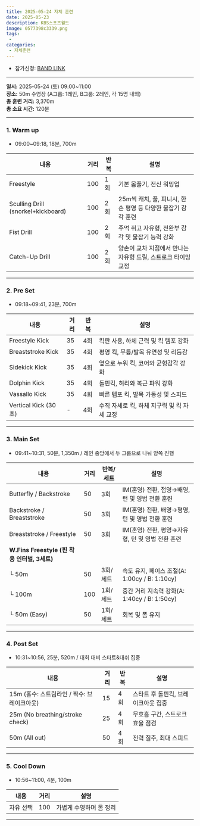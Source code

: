 ```yaml
---
title: 2025-05-24 자체 훈련
date: 2025-05-23
description: KBS스포츠월드
image: 0577398c3339.png
tags:
 - 
categories:
 - 자체훈련
---
```



- 참가신청: [BAND LINK](https://band.us/band/93484357/schedule/4%2F93484357%2F693063087%2F19700101)



---

**일시:** 2025-05-24 (토) 09:00~11:00  
**장소:** 50m 수영장 (A그룹: 1레인, B그룹: 2레인, 각 15명 내외)  
**총 훈련 거리:** 3,370m  
**총 소요 시간:** 120분

---

### **1. Warm up**

* 09:00~09:18, 18분, 700m

| 내용                             | 거리 | 반복 | 설명                                                                 |
|--------------------------------------|------|------|----------------------------------------------------------------------|
| Freestyle                            | 100  | 1회  | 기본 몸풀기, 전신 워밍업                                             |
| Sculling Drill (snorkel+kickboard)   | 100  | 2회  | 25m씩 캐치, 풀, 피니시, 한손 평영 등 다양한 물잡기 감각 훈련         |
| Fist Drill                           | 100  | 2회  | 주먹 쥐고 자유형, 전완부 감각 및 물잡기 능력 강화                     |
| Catch-Up Drill                       | 100  | 2회  | 양손이 교차 지점에서 만나는 자유형 드릴, 스트로크 타이밍 교정         |

---

### **2. Pre Set**
* 09:18~09:41, 23분, 700m

| 내용           | 거리 | 반복 | 설명                                   |
|--------------------|------|------|----------------------------------------|
| Freestyle Kick     | 35   | 4회  | 킥판 사용, 하체 근력 및 킥 템포 강화   |
| Breaststroke Kick  | 35   | 4회  | 평영 킥, 무릎/발목 유연성 및 리듬감    |
| Sidekick Kick      | 35   | 4회  | 옆으로 누워 킥, 코어와 균형감각 강화   |
| Dolphin Kick       | 35   | 4회  | 돌핀킥, 허리와 복근 파워 강화          |
| Vassallo Kick      | 35   | 4회  | 빠른 템포 킥, 발목 가동성 및 스피드    |
| Vertical Kick (30초)|  -   | 4회  | 수직 자세로 킥, 하체 지구력 및 킥 자세 교정 |

---

### **3. Main Set**

* 09:41~10:31, 50분, 1,350m / 레인 중앙에서 두 그룹으로 나눠 양쪽 진행

| 내용                                    | 거리 | 반복/세트 | 설명                                           |
|----------------------------------------------|------|-----------|------------------------------------------------|
| Butterfly / Backstroke                      | 50   | 3회       | IM(혼영) 전환, 접영→배영, 턴 및 영법 전환 훈련 |
| Backstroke / Breaststroke                   | 50   | 3회       | IM(혼영) 전환, 배영→평영, 턴 및 영법 전환 훈련 |
| Breaststroke / Freestyle                    | 50   | 3회       | IM(혼영) 전환, 평영→자유형, 턴 및 영법 전환 훈련 |
| **W.Fins Freestyle (핀 착용 인터벌, 3세트)** |      |           |                                                |
| └ 50m                                       | 50   | 3회/세트  | 속도 유지, 페이스 조절(A: 1:00cy / B: 1:10cy)  |
| └ 100m                                      | 100  | 1회/세트  | 중간 거리 지속력 강화(A: 1:40cy / B: 1:50cy)   |
| └ 50m (Easy)                                | 50   | 1회/세트  | 회복 및 폼 유지                                |

---

### **4. Post Set**

* 10:31~10:56, 25분, 520m / 대회 대비 스타트&대쉬 집중

| 내용                                                | 거리 | 반복 | 설명                                 |
|---------------------------------------------------------|------|------|--------------------------------------|
| 15m (홀수: 스트림라인 / 짝수: 브레이크아웃)             | 15   | 4회  | 스타트 후 돌핀킥, 브레이크아웃 집중  |
| 25m (No breathing/stroke check)                         | 25   | 4회  | 무호흡 구간, 스트로크 효율 점검      |
| 50m (All out)                                           | 50   | 4회  | 전력 질주, 최대 스피드               |

---

### **5. Cool Down**

* 10:56~11:00, 4분, 100m

| 내용      | 거리 | 설명                      |
|----------------|------|---------------------------|
| 자유 선택      | 100  | 가볍게 수영하며 몸 정리   |

---
